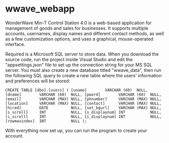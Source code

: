 # wwave_webapp

WonderWave Min-T Control Station 4.0 is a web-based application for management of goods and sales for businesses. It supports multiple accounts, usernames, display names and different contact methods, as well as a few customization options, and uses a graphical, mouse-operated interface.

Required is a Microsoft SQL server to store data. When you download the source code, run the project inside Visual Studio and edit the "appsettings.json" file to set up the connection string for your MS SQL server. You must also create a new database titled "wwave_data", then run the following SQL query to create a new table where the users’ information and preferences will be stored:

``CREATE TABLE [dbo].[users] (
    [uname]        VARCHAR (60)  NULL,
    [dname]        VARCHAR (60)  NULL,
    [pword]        VARCHAR (60)  NULL,
    [email]        VARCHAR (MAX) NULL,
    [phnumber]     VARCHAR (MAX) NULL,
    [location]     VARCHAR (MAX) NULL,
    [contact]      VARCHAR (MAX) NULL,
    [hired]        DATE          NULL,
    [set_bgurl]    VARCHAR (MAX) NULL,
    [s_scroll]     INT           NULL,
    [s_displaynum] INT           NULL,
    [i_scroll]     INT           NULL,
    [i_displaynum] INT           NULL,
    [rowmaxindex]  INT           NULL
);``

With everything now set up, you can run the program to create your account.
